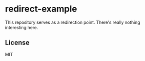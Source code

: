 # redirect-example

This repository serves as a redirection point. There's really nothing interesting here.

## License

MIT

